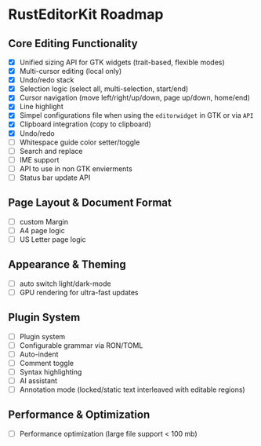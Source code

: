 # RustEditorKit Roadmap

## Core Editing Functionality
 - [x] Unified sizing API for GTK widgets (trait-based, flexible modes)
- [x] Multi-cursor editing (local only)
- [x] Undo/redo stack  
- [x] Selection logic (select all, multi-selection, start/end)  
- [x] Cursor navigation (move left/right/up/down, page up/down, home/end)  
- [x] Line highlight  
- [x] Simpel configurations file when using the `editorwidget` in GTK or via `API`
- [x] Clipboard integration (copy to clipboard)  
- [x] Undo/redo
- [ ] Whitespace guide color setter/toggle
- [ ] Search and replace  
- [ ] IME support
- [ ] API to use in non GTK envierments
- [ ] Status bar update API

## Page Layout & Document Format
- [ ] custom Margin
- [ ] A4 page logic  
- [ ] US Letter page logic 

## Appearance & Theming
- [ ] auto switch light/dark-mode
- [ ] GPU rendering for ultra-fast updates    

## Plugin System
- [ ] Plugin system   
- [ ] Configurable grammar via RON/TOML   
- [ ] Auto-indent   
- [ ] Comment toggle   
- [ ] Syntax highlighting
- [ ] AI assistant    
- [ ] Annotation mode (locked/static text interleaved with editable regions)

## Performance & Optimization
- [ ] Performance optimization (large file support < 100 mb)